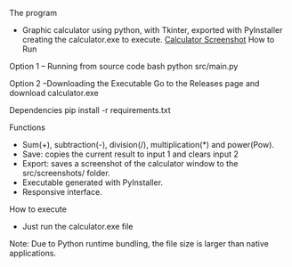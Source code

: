 The program
- Graphic calculator using python, with Tkinter, exported with PyInstaller creating the calculator.exe to execute.
[Calculator Screenshot](assets/screenshots/screenshot_20250426.png)
How to Run

Option 1 – Running from source code
bash
python src/main.py

Option 2 –Downloading the Executable
Go to the Releases page and download calculator.exe

Dependencies
pip install -r requirements.txt

Functions
- Sum(+), subtraction(-), division(/), multiplication(*) and power(Pow).
- Save: copies the current result to input 1 and clears input 2
- Export: saves a screenshot of the calculator window to the src/screenshots/ folder.
- Executable generated with PyInstaller.
- Responsive interface.

How to execute
- Just run the calculator.exe file


Note: Due to Python runtime bundling, the file size is larger than native applications.